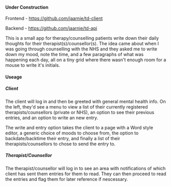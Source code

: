 #### Under Construction

Frontend - https://github.com/jaarnie/td-client

Backend - https://github.com/jaarnie/td-api

This is a small app for therapy/counselling patients write down their daily thoughts for their therapist(s)/counsellor(s). The idea came about when I was going through counselling with the NHS and they asked me to write down my mood, note the time, and a few paragraphs of what was happening each day, all on a tiny grid where there wasn't enough room for a mouse to write it's initials.

#### Useage
##### Client

The client will log in and then be greeted with general mental health info. On the left, they'd see a menu to view a list of their currently registered therapists/counsellors (private or NHS), an option to see their previous entries, and an option to write an new entry.

The write and entry option takes the client to a page with a Word style editor, a generic choice of moods to choose from, the option to backdate/backtime their entry, and finally a list of their therapists/counsellors to chose to send the entry to.

##### Therapist/Counsellor

The therapist/counsellor will log in to see an area with notifications of which client has sent them entries for them to read. They can then proceed to read the entries and flag them for later reference if nescessary.


